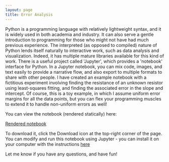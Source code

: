 ```yaml
---
layout: page
title: Error Analysis
---
```


Python is a programming language with relatively lightweight syntax, and it is widely used in both academia and industry. It can also serve a gentle introduction to programming for those who might not have had much previous experience. The interpreted (as opposed to compiled) nature of Python lends itself naturally to interactive work, such as data analysis and visualization. Indeed, it has multiple mature libraries available for this kind of work. There is a useful project called 'Jupyter', which provides a 'notebook' interface for Python. In a Jupyter notebook, you can mix code, images, and text easily to provide a narrative flow, and also export to multiple formats to share with other people.
I have created an example notebook with a fictitious experiment involving finding the resistance of an unknown resistor using least-squares fitting, and finding the associated error in the slope and intercept. Of course, this is a toy example, in which I assume uniform error margins for all the data points, but you can flex your programming muscles to extend it to handle non-uniform errors as well!

You can view the notebook (rendered statically) here:

[Rendered notebook](http://nbviewer.jupyter.org/github/adarshp/adarsh.cc/blob/master/assets/Error_Analysis_Notebook/index.ipynb)

To download it, click the Download icon at the top-right corner of the page. You can modify and run this notebook using Jupyter - you can install it on your computer with the instructions [here](http://jupyter.readthedocs.org/en/latest/install.html)

Let me know if you have any questions, and have fun!
